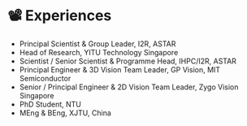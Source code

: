 # 📽 Experiences
- Principal Scientist & Group Leader, I2R, ASTAR 
- Head of Research, YITU Technology Singapore
- Scientist / Senior Scientist & Programme Head, IHPC/I2R, ASTAR
- Principal Engineer & 3D Vision Team Leader, GP Vision, MIT Semiconductor
- Senior / Principal Engineer & 2D Vision Team Leader, Zygo Vision Singapore 
- PhD Student, NTU
- MEng & BEng, XJTU, China




